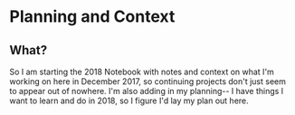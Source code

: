 # Planning and Context

## What?

So I am starting the 2018 Notebook with notes and context on what I'm working on here in December 2017, so continuing projects don't just seem to appear out of nowhere. I'm also adding in my planning-- I have things I want to learn and do in 2018, so I figure I'd lay my plan out here.



